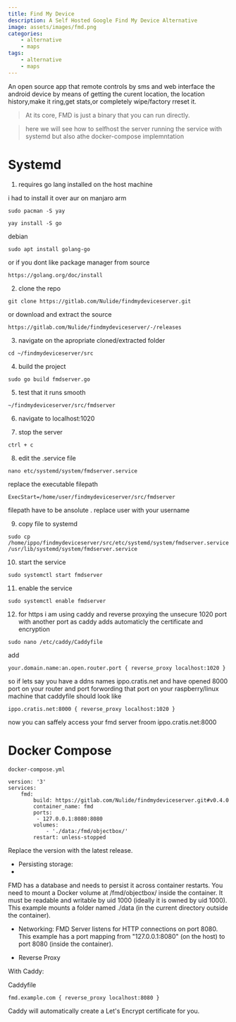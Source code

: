 ```yaml
---
title: Find My Device
description: A Self Hosted Google Find My Device Alternative
image: assets/images/fmd.png
categories:
    - alternative
    - maps
tags:
    - alternative
    - maps
---
```


An open source app that  remote controls by sms and web interface the android device by means of getting the curent location, the location history,make it ring,get stats,or completely wipe/factory rreset it.

> At its core, FMD is just a binary that you can run directly.

> here we will see how to selfhost the server running the service with systemd but also athe docker-compose implemntation

# Systemd

1) requires go lang installed on the host machine

i had to install it over aur on manjaro arm

`sudo pacman -S yay`

`yay install -S go`

debian

`sudo apt install golang-go `

or if you dont like package manager from source

`https://golang.org/doc/install`

2) clone the repo

`git clone https://gitlab.com/Nulide/findmydeviceserver.git`

or download and extract the source

`https://gitlab.com/Nulide/findmydeviceserver/-/releases`

3) navigate on the apropriate cloned/extracted folder 

`cd ~/findmydeviceserver/src`

4) build the project

`sudo go build fmdserver.go`

5) test that it runs smooth

`~/findmydeviceserver/src/fmdserver`

6) navigate to localhost:1020

7) stop the server

`ctrl + c`

8) edit the .service file

`nano etc/systemd/system/fmdserver.service`

replace the executable filepath

`ExecStart=/home/user/findmydeviceserver/src/fmdserver`

filepath have to be ansolute . replace user with your username

9) copy file to systemd

`sudo cp /home/ippo/findmydeviceserver/src/etc/systemd/system/fmdserver.service /usr/lib/systemd/system/fmdserver.service`

10) start the service

`sudo systemctl start fmdserver`

11) enable the service

`sudo systemctl enable fmdserver`

12) for https i am using caddy and reverse proxying the unsecure 1020 port with another port as caddy adds automaticly the certificate and encryption

`sudo nano /etc/caddy/Caddyfile`

add

`your.domain.name:an.open.router.port {
       reverse_proxy localhost:1020
  }`

 so if lets say you have a ddns names ippo.cratis.net and have opened 8000 port on your router and port forwording that port on your raspberry/linux machine that caddyfile should look like

`ippo.cratis.net:8000 {
      reverse_proxy localhost:1020
 }
`

now you can saffely access your fmd server froom ippo.cratis.net:8000

# Docker Compose

```
docker-compose.yml

version: '3'
services:
    fmd:
        build: https://gitlab.com/Nulide/findmydeviceserver.git#v0.4.0
        container_name: fmd
        ports:
         - 127.0.0.1:8080:8080
        volumes:
            - './data:/fmd/objectbox/'
        restart: unless-stopped
```


Replace the version with the latest release.

- Persisting storage:
- 
FMD has a database and needs to persist it across container restarts.
You need to mount a Docker volume at /fmd/objectbox/ inside the container.
It must be readable and writable by uid 1000 (ideally it is owned by uid 1000).
This example mounts a folder named ./data (in the current directory outside the container).

- Networking:
FMD Server listens for HTTP connections on port 8080.
This example has a port mapping from "127.0.0.1:8080" (on the host) to port 8080 (inside the container).

- Reverse Proxy

With Caddy:

Caddyfile

`fmd.example.com {
	reverse_proxy localhost:8080
}`


Caddy will automatically create a Let's Encrypt certificate for you.
